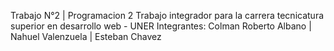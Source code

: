 Trabajo N°2 | Programacion 2
Trabajo integrador para la carrera tecnicatura superior en desarrollo web - UNER Integrantes: Colman Roberto Albano | Nahuel Valenzuela | Esteban Chavez
